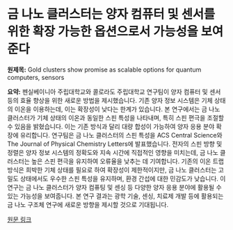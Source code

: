 # 금 나노 클러스터는 양자 컴퓨터 및 센서를 위한 확장 가능한 옵션으로서 가능성을 보여준다

**원제목:** Gold clusters show promise as scalable options for quantum computers, sensors

**요약:** 펜실베이니아 주립대학교와 콜로라도 주립대학교 연구팀이 양자 컴퓨터 및 센서 등의 효율 향상을 위한 새로운 방법을 제시했습니다. 기존 양자 정보 시스템은 기체 상태의 이온을 이용하는데, 이는 확장성이 낮다는 한계가 있습니다.  본 연구에서는 금 나노 클러스터가 기체 상태의 이온과 동일한 스핀 특성을 나타내며, 특히 스핀 편극을 조절할 수 있음을 밝혔습니다.  이는 기존 방식과 달리 대량 합성이 가능하여 양자 응용 분야 확장에 유리합니다.  연구팀은 금 나노 클러스터의 스핀 특성을 ACS Central Science와 The Journal of Physical Chemistry Letters에 발표했습니다.  전자의 스핀 방향 및 정렬은 양자 정보 시스템의 정확도와 지속 시간에 직접적인 영향을 미치는데, 금 나노 클러스터는 높은 스핀 편극을 유지하여 오류율을 낮추는 데 기여합니다.  기존의 이온 트랩 방식은 희박한 기체 상태를 필요로 하여 확장성이 제한적이지만, 금 나노 클러스터는 고밀도 상태에서도 우수한 스핀 특성을 유지하며, 환경 간섭에 대한 민감도가 낮습니다.  이 연구는 금 나노 클러스터가 양자 컴퓨팅 및 센싱 등 다양한 양자 응용 분야에 활용될 수 있는 가능성을 보여줍니다.  본 연구 결과는 광학 기술, 센싱, 치료제 개발 등에 활용되는 금 나노 구조체 연구에 새로운 방향을 제시할 것으로 기대됩니다.

[원문 링크](https://www.eurekalert.org/news-releases/1092091)
